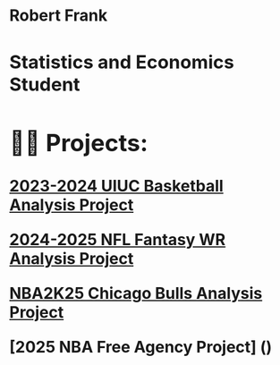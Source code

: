 <h1>Robert Frank <br/><a <h1>
<h3> Statistics and Economics Student</h3>

<h2>👨‍💻 Projects:</h2>

[2023-2024 UIUC Basketball Analysis Project](https://github.com/robertfrank1007/Illinois-Baketball-Project)

[2024-2025 NFL Fantasy WR Analysis Project](https://github.com/robertfrank1007/NFL-Fantasy-Wide-Receiver-Analysis-Project)

[NBA2K25 Chicago Bulls Analysis Project](https://github.com/robertfrank1007/2024-2025_Chicago_Bulls_Lineup_Analysis_Project)

[2025 NBA Free Agency Project] ()
